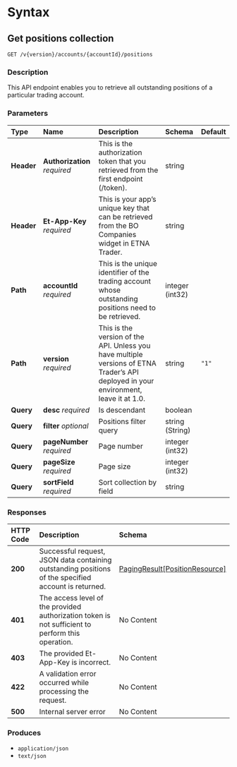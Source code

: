 # Syntax

## Get positions collection

```text
GET /v{version}/accounts/{accountId}/positions
```

### Description

This API endpoint enables you to retrieve all outstanding positions of a particular trading account.

### Parameters

| Type | Name | Description | Schema | Default |
| :--- | :--- | :--- | :--- | :--- |
| **Header** | **Authorization**   _required_ | This is the authorization token that you retrieved from the first endpoint \(/token\). | string |  |
| **Header** | **Et-App-Key**   _required_ | This is your app’s unique key that can be retrieved from the BO Companies widget in ETNA Trader. | string |  |
| **Path** | **accountId**   _required_ | This is the unique identifier of the trading account whose outstanding positions need to be retrieved. | integer \(int32\) |  |
| **Path** | **version**   _required_ | This is the version of the API. Unless you have multiple versions of ETNA Trader’s API deployed in your environment, leave it at 1.0. | string | `"1"` |
| **Query** | **desc**   _required_ | Is descendant | boolean |  |
| **Query** | **filter**   _optional_ | Positions filter query | string \(String\) |  |
| **Query** | **pageNumber**   _required_ | Page number | integer \(int32\) |  |
| **Query** | **pageSize**   _required_ | Page size | integer \(int32\) |  |
| **Query** | **sortField**   _required_ | Sort collection by field | string |  |

### Responses

| HTTP Code | Description | Schema |
| :--- | :--- | :--- |
| **200** | Successful request, JSON data containing outstanding positions of the specified account is returned. | [PagingResult\[PositionResource\]](positions_getpositions.md#pagingresult-positionresource) |
| **401** | The access level of the provided authorization token is not sufficient to perform this operation. | No Content |
| **403** | The provided Et-App-Key is incorrect. | No Content |
| **422** | A validation error occurred while processing the request. | No Content |
| **500** | Internal server error | No Content |

### Produces

* `application/json`
* `text/json`

